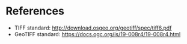 # References

- TIFF standard: http://download.osgeo.org/geotiff/spec/tiff6.pdf
- GeoTIFF standard: https://docs.ogc.org/is/19-008r4/19-008r4.html